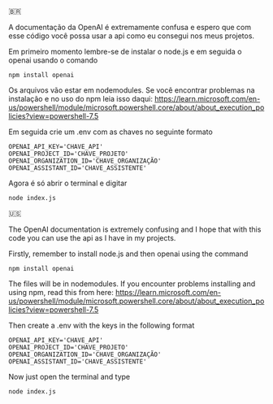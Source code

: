 🇧🇷

A documentação da OpenAI é extremamente confusa e espero que com esse código você possa usar a api como eu consegui nos meus projetos.

Em primeiro momento lembre-se de instalar o node.js e em seguida o openai usando o comando
```
npm install openai
```
Os arquivos vão estar em nodemodules. Se você encontrar problemas na instalação e no uso do npm leia isso daqui: https://learn.microsoft.com/en-us/powershell/module/microsoft.powershell.core/about/about_execution_policies?view=powershell-7.5

Em seguida crie um .env com as chaves no seguinte formato
```
OPENAI_API_KEY='CHAVE_API'
OPENAI_PROJECT_ID='CHAVE_PROJETO'
OPENAI_ORGANIZATION_ID='CHAVE_ORGANIZAÇÃO'
OPENAI_ASSISTANT_ID='CHAVE_ASSISTENTE'
```
Agora é só abrir o terminal e digitar 
```
node index.js
```
🇺🇸

The OpenAI documentation is extremely confusing and I hope that with this code you can use the api as I have in my projects.

Firstly, remember to install node.js and then openai using the command
```
npm install openai
```
The files will be in nodemodules. If you encounter problems installing and using npm, read this from here: https://learn.microsoft.com/en-us/powershell/module/microsoft.powershell.core/about/about_execution_policies?view=powershell-7.5

Then create a .env with the keys in the following format
```
OPENAI_API_KEY='CHAVE_API'
OPENAI_PROJECT_ID='CHAVE_PROJETO'
OPENAI_ORGANIZATION_ID='CHAVE_ORGANIZAÇÃO'
OPENAI_ASSISTANT_ID='CHAVE_ASSISTENTE'
```
Now just open the terminal and type
```
node index.js
```

